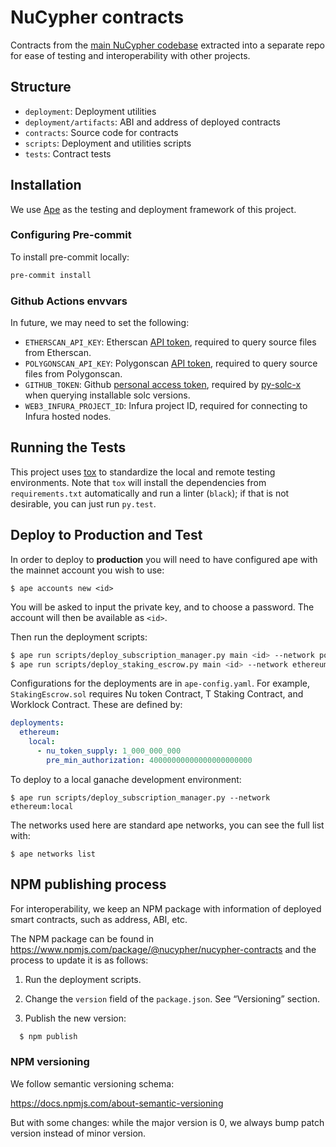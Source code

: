 # NuCypher contracts

Contracts from the [main NuCypher codebase](https://github.com/nucypher/nucypher) extracted into a separate repo for ease of testing and interoperability with other projects.

## Structure

* `deployment`: Deployment utilities
* `deployment/artifacts`: ABI and address of deployed contracts
* `contracts`: Source code for contracts
* `scripts`: Deployment and utilities scripts
* `tests`: Contract tests

## Installation

We use [Ape](https://docs.apeworx.io/ape/stable/index.html) as the testing and deployment framework of this project.

### Configuring Pre-commit

To install pre-commit locally:

```bash
pre-commit install
```

### Github Actions envvars

In future, we may need to set the following:

* `ETHERSCAN_API_KEY`: Etherscan [API token](https://etherscan.io/apis), required to query source files from Etherscan.
* `POLYGONSCAN_API_KEY`: Polygonscan [API token](https://polygonscan.com/apis), required to query source files from Polygonscan.
* `GITHUB_TOKEN`: Github [personal access token](https://help.github.com/en/github/authenticating-to-github/creating-a-personal-access-token-for-the-command-line#creating-a-token), required by [py-solc-x](https://github.com/iamdefinitelyahuman/py-solc-x) when querying installable solc versions.
* `WEB3_INFURA_PROJECT_ID`: Infura project ID, required for connecting to Infura hosted nodes.

## Running the Tests

This project uses [tox](https://tox.readthedocs.io/en/latest/) to standardize the local and remote testing environments.
Note that `tox` will install the dependencies from `requirements.txt` automatically and run a linter (`black`); if that is not desirable, you can just run `py.test`.

## Deploy to Production and Test
In order to deploy to **production** you will need to have configured ape with the mainnet account you wish to use:
```
$ ape accounts new <id>
```
You will be asked to input the private key, and to choose a password. The account will then be available as `<id>`.

Then run the deployment scripts:
```bash
$ ape run scripts/deploy_subscription_manager.py main <id> --network polygon
$ ape run scripts/deploy_staking_escrow.py main <id> --network ethereum:rinkeby
```

Configurations for the deployments are in `ape-config.yaml`.
For example, `StakingEscrow.sol` requires Nu token Contract, T Staking Contract, and Worklock Contract.
These are defined by:
```yaml
deployments:
  ethereum:
    local:
      - nu_token_supply: 1_000_000_000
        pre_min_authorization: 40000000000000000000000
```


To deploy to a local ganache development environment:
```
$ ape run scripts/deploy_subscription_manager.py --network ethereum:local
```

The networks used here are standard ape networks, you can see the full list with:
```
$ ape networks list
```

## NPM publishing process

For interoperability, we keep an NPM package with information of deployed smart contracts, such as address, ABI, etc.

The NPM package can be found in https://www.npmjs.com/package/@nucypher/nucypher-contracts and the process to update it is as follows:

1. Run the deployment scripts.

2. Change the `version` field of the `package.json`. See “Versioning” section.

3. Publish the new version:

```bash
  $ npm publish
```

### NPM versioning

We follow semantic versioning schema:

https://docs.npmjs.com/about-semantic-versioning

But with some changes: while the major version is 0, we always bump patch version instead of minor
version.
